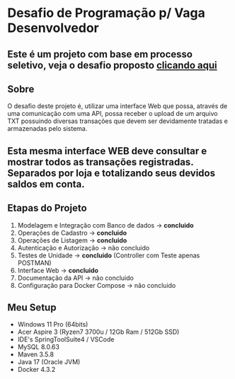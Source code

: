 # Desafio de Programação p/ Vaga Desenvolvedor

Este é um projeto com base em processo seletivo, veja o desafio proposto [clicando aqui](https://github.com/ByCodersTec/desafio-dev)
---

## Sobre

O desafio deste projeto é, utilizar uma interface Web que possa, através de uma comunicação com
uma API, possa receber o upload de um arquivo TXT possuindo diversas transações que devem ser
devidamente tratadas e armazenadas pelo sistema.

Esta mesma interface WEB deve consultar e mostrar todos as transações registradas. Separados por
loja e totalizando seus devidos saldos em conta.
---

## Etapas do Projeto

1. Modelagem e Integração com Banco de dados -> **concluido**
2. Operações de Cadastro -> **concluido**
3. Operações de Listagem -> **concluido**
4. Autenticação e Autorização -> não concluido
5. Testes de Unidade -> **concluido** (Controller com Teste apenas POSTMAN)
6. Interface Web -> **concluido**
7. Documentação da API -> não concluido
8. Configuração para Docker Compose -> não concluido


## Meu Setup
- Windows 11 Pro (64bits)
- Acer Aspire 3 (Ryzen7 3700u / 12Gb Ram / 512Gb SSD)
- IDE's SpringToolSuite4 / VSCode
- MySQL 8.0.63
- Maven 3.5.8
- Java 17 (Oracle JVM)
- Docker 4.3.2